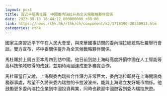 ```yaml
---
layout: post
title: 習近平晤馬杜羅　中國委內瑞拉升為全天候戰略夥伴關係
date: 2023-09-13 18:44:12.000000000 +08:00
link: https://news.rthk.hk/rthk/ch/component/k2/1718190-20230913.htm
categories: rthk
---
```


國家主席習近平下午在人民大會堂，與來華國事訪問的委內瑞拉總統馬杜羅舉行會談。雙方宣布，將中委關係提升為全天候戰略夥伴關係。

馬杜羅於上周五至本周四到訪中國。他日前到訪上海時高度評價中國在人工智能等高科技領域取得的成就，並期待兩國達成更多務實合作。

馬杜羅當日又說，上海與委內瑞拉合作潛力非常巨大，委內瑞拉即將在上海開設商務辦事處，希望不久將來委內瑞拉的卡拉波波州，能與上海建立友好城市關係。他鼓勵更多委內瑞拉企業到中國投資興業，同時也歡迎中國遊客到委內瑞拉旅遊。
